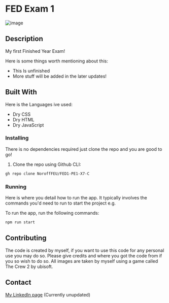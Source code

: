 # FED Exam 1

![image](https://avatars.githubusercontent.com/u/142581465?v=4)


## Description

My first Finished Year Exam!

Here is some things worth mentioning about this:

- This Is unfinished
- More stuff will be added in the later updates!

## Built With

Here is the Languages ive used:

- Dry CSS
- Dry HTML
- Dry JavaScript

### Installing

There is no dependencies required just clone the repo and you are good to go!

1. Clone the repo using Github CLI:

```bash
gh repo clone NoroffFEU/FED1-PE1-X7-C
```

### Running

Here is where you detail how to run the app. It typically involves the commands you'd need to run to start the project e.g.

To run the app, run the following commands:

```bash
npm run start
```

## Contributing

The code is created by myself, if you want to use this code for any personal use you may do so. Please give credits and where you got the code from if you so wish to do so.
All images are taken by myself using a game called The Crew 2 by ubisoft.

## Contact

[My LinkedIn page](www.linkedin.com) (Currently unupdated)
